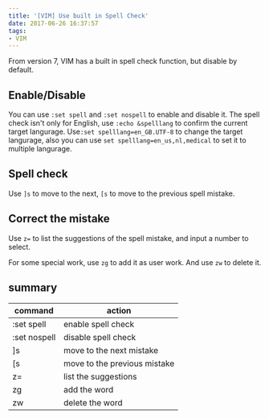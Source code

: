 ```yaml
---
title: '[VIM] Use built in Spell Check'
date: 2017-06-26 16:37:57
tags:
- VIM
---
```

From version 7, VIM has a built in spell check function, but disable by default.

## Enable/Disable

You can use `:set spell` and `:set nospell` to enable and disable it. The spell check isn't only for English, use ``` :echo &spelllang ``` to confirm the current target langurage. Use``` :set spelllang=en_GB.UTF-8 ``` to change the target langurage, also you can use ``` set spelllang=en_us,nl,medical ``` to set it to multiple langurage.

## Spell check

Use ```]s``` to move to the next, ``` [s ``` to move to the previous spell mistake.

## Correct the mistake

Use ``` z= ``` to list the suggestions of the spell mistake, and input a number
to select.

For some special work, use ``` zg ``` to add it as user work. And use ``` zw ``` to delete it.

## summary

| command      | action     |
| ------------ | ---------- |
| :set spell   | enable spell check |
| :set nospell | disable spell check |
| ]s           | move to the next mistake |
| [s           | move to the previous mistake |
| z=           | list the suggestions |
| zg           | add the word         |
| zw           | delete the word      |
